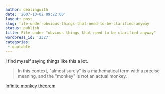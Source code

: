 ```yaml
---
author: dealingwith
date: '2007-10-02 09:22:00'
layout: post
slug: file-under-obvious-things-that-need-to-be-clarified-anyway
status: publish
title: File under "obvious things that need to be clarified anyway"
wordpress_id: '2327'
categories:
 - quotable
---
```


I find myself saying things like this a lot.

> In this context, "almost surely" is a mathematical term with a precise
meaning, and the "monkey" is not an actual monkey.

[Infinite monkey theorem][1]

   [1]: http://en.wikipedia.org/wiki/Infinite_monkey_theorem

